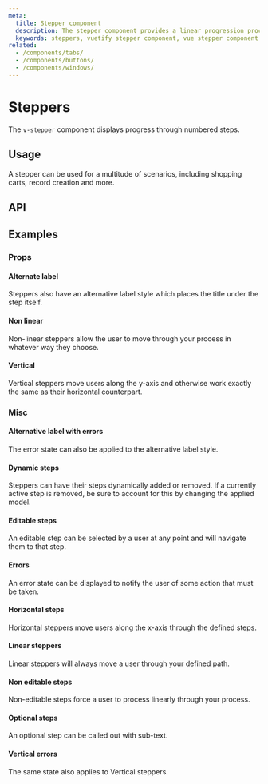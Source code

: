 ```yaml
---
meta:
  title: Stepper component
  description: The stepper component provides a linear progression process for gathering and displaying information to a user, similar to a form wizard.
  keywords: steppers, vuetify stepper component, vue stepper component
related:
  - /components/tabs/
  - /components/buttons/
  - /components/windows/
---
```


# Steppers

The `v-stepper` component displays progress through numbered steps.

<entry-ad />

## Usage

A stepper can be used for a multitude of scenarios, including shopping carts, record creation and more.

<example file="v-stepper/usage" />

## API

<api-inline />

<!-- ## Sub-components

### v-stepper-content

v-stepper-content description

### v-stepper-header

v-stepper-header description

### v-stepper-items

v-stepper-header description

### v-stepper-step

v-stepper-step description -->

## Examples

### Props

#### Alternate label

Steppers also have an alternative label style which places the title under the step itself.

<example file="v-stepper/prop-alternate-label" />

#### Non linear

Non-linear steppers allow the user to move through your process in whatever way they choose.

<example file="v-stepper/prop-non-linear" />

#### Vertical

Vertical steppers move users along the y-axis and otherwise work exactly the same as their horizontal counterpart.

<example file="v-stepper/prop-vertical" />

### Misc

#### Alternative label with errors

The error state can also be applied to the alternative label style.

<example file="v-stepper/misc-alternate-error" />

#### Dynamic steps

Steppers can have their steps dynamically added or removed. If a currently active step is removed, be sure to account for this by changing the applied model.

<example file="v-stepper/misc-dynamic" />

#### Editable steps

An editable step can be selected by a user at any point and will navigate them to that step.

<example file="v-stepper/misc-editable" />

#### Errors

An error state can be displayed to notify the user of some action that must be taken.

<example file="v-stepper/misc-error" />

#### Horizontal steps

Horizontal steppers move users along the x-axis through the defined steps.

<example file="v-stepper/misc-horizontal" />

#### Linear steppers

Linear steppers will always move a user through your defined path.

<example file="v-stepper/misc-linear" />

#### Non editable steps

Non-editable steps force a user to process linearly through your process.

<example file="v-stepper/misc-non-editable" />

#### Optional steps

An optional step can be called out with sub-text.

<example file="v-stepper/misc-optional" />

#### Vertical errors

The same state also applies to Vertical steppers.

<example file="v-stepper/misc-vertical-error" />

<backmatter />
